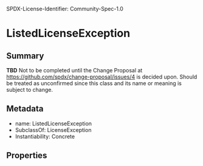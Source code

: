 SPDX-License-Identifier: Community-Spec-1.0

# ListedLicenseException

## Summary

**TBD** Not to be completed until the Change Proposal at https://github.com/spdx/change-proposal/issues/4 is decided upon. Should be treated as unconfirmed since this class and its name or meaning is subject to change.

## Metadata

- name: ListedLicenseException
- SubclassOf: LicenseException
- Instantiability: Concrete

## Properties
